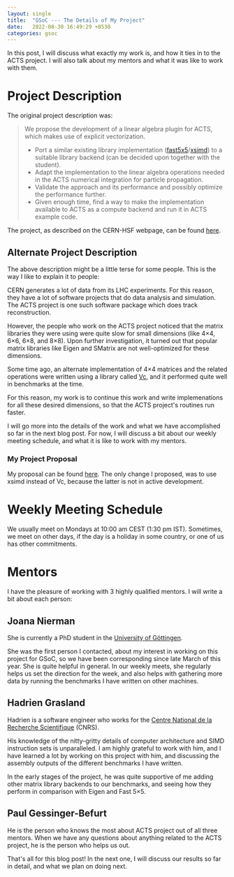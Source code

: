 ```yaml
---
layout: single 
title:  "GSoC --- The Details of My Project"
date:   2022-08-30 16:49:29 +0530
categories: gsoc
---
```


In this post, I will discuss what exactly my work is, and how it ties in to the ACTS project. I will also talk about my mentors and what it was like to work with them.

# Project Description

The original project description was:
> We propose the development of a linear algebra plugin for ACTS, which makes use of explicit vectorization.
>
> * Port a similar existing library implementation ([fast5x5](https://gitlab.in2p3.fr/CodeursIntensifs/Fast5x5/)/[xsimd](https://github.com/xtensor-stack/xsimd)) to a suitable library backend (can be decided upon together with the student).
> * Adapt the implementation to the linear algebra operations needed in the ACTS numerical integration for particle propagation.
> * Validate the approach and its performance and possibly optimize the performance further.
> * Given enough time, find a way to make the implementation available to ACTS as a compute backend and run it in ACTS example code.

The project, as described on the CERN-HSF webpage, can be found [here](https://hepsoftwarefoundation.org/gsoc/2022/proposal_Acts-vectorized-LA-backend.html).

## Alternate Project Description

The above description might be a little terse for some people. This is the way I like to explain it to people:

CERN generates a lot of data from its LHC experiments. For this reason, they have a lot of software projects that do data analysis and simulation. The ACTS project is one such software package which does track reconstruction.

However, the people who work on the ACTS project noticed that the matrix libraries they were using were quite slow for small dimensions (like 4×4, 6×6, 6×8, and 8×8). Upon further investigation, it turned out that popular matrix libraries like Eigen and SMatrix are not well-optimized for these dimensions.

Some time ago, an alternate implementation of 4×4 matrices and the related operations were written using a library called [Vc](https://github.com/VcDevel/Vc), and it performed quite well in benchmarks at the time.

For this reason, my work is to continue this work and write implemenations for all these desired dimensions, so that the ACTS project's routines run faster.

I will go more into the details of the work and what we have accomplished so far in the next blog post. For now, I will discuss a bit about our weekly meeting schedule, and what it is like to work with my mentors.

### My Project Proposal

My proposal can be found [here](https://docs.google.com/document/d/1Ick3iDF_2bGbLiR-ZDGWnk06rrP64JBQG8Et4TccxRs/edit?usp=sharing). The only change I proposed, was to use xsimd instead of Vc, because the latter is not in active development.

# Weekly Meeting Schedule

We usually meet on Mondays at 10:00 am CEST (1:30 pm IST). Sometimes, we meet on other days, if the day is a holiday in some country, or one of us has other commitments.

# Mentors

I have the pleasure of working with 3 highly qualified mentors. I will write a bit about each person:

## Joana Nierman

She is currently a PhD student in the [University of Göttingen](https://www.uni-goettingen.de/en/1.html).

She was the first person I contacted, about my interest in working on this project for GSoC, so we have been corresponding since late March of this year. She is quite helpful in general. In our weekly meets, she regularly helps us set the direction for the week, and also helps with gathering more data by running the benchmarks I have written on other machines.

## Hadrien Grasland

Hadrien is a software engineer who works for the [Centre National de la Recherche Scientifique](https://www.cnrs.fr/en) (CNRS).

His knowledge of the nitty-gritty details of computer architecture and SIMD instruction sets is unparalleled. I am highly grateful to work with him, and I have learned a lot by working on this project with him, and discussing the assembly outputs of the different benchmarks I have written.

In the early stages of the project, he was quite supportive of me adding other matrix library backends to our benchmarks, and seeing how they perform in comparison with Eigen and Fast 5×5.

## Paul Gessinger-Befurt

He is the person who knows the most about ACTS project out of all three mentors. When we have any questions about anything related to the ACTS project, he is the person who helps us out.

That's all for this blog post! In the next one, I will discuss our results so far in detail, and what we plan on doing next.
